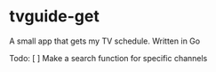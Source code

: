 # tvguide-get
A small app that gets my TV schedule. Written in Go

Todo:
[ ] Make a search function for specific channels
